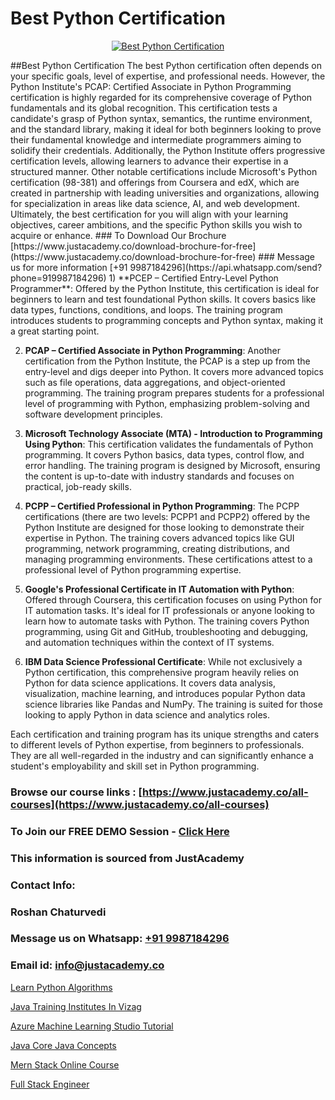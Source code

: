 # Best Python Certification

<p align="center">
  <a href="https://justacademy.co/course-detail/python-training">
    <img src="https://justacademy.co/storage2/course_image/1709713400_course_image.webp" alt="Best Python Certification">
  </a>
</p>
##Best Python Certification
The best Python certification often depends on your specific goals, level of expertise, and professional needs. However, the Python Institute's PCAP: Certified Associate in Python Programming certification is highly regarded for its comprehensive coverage of Python fundamentals and its global recognition. This certification tests a candidate's grasp of Python syntax, semantics, the runtime environment, and the standard library, making it ideal for both beginners looking to prove their fundamental knowledge and intermediate programmers aiming to solidify their credentials. Additionally, the Python Institute offers progressive certification levels, allowing learners to advance their expertise in a structured manner. Other notable certifications include Microsoft's Python certification (98-381) and offerings from Coursera and edX, which are created in partnership with leading universities and organizations, allowing for specialization in areas like data science, AI, and web development. Ultimately, the best certification for you will align with your learning objectives, career ambitions, and the specific Python skills you wish to acquire or enhance.
### To Download Our Brochure [https://www.justacademy.co/download-brochure-for-free](https://www.justacademy.co/download-brochure-for-free)
### Message us for more information [+91 9987184296](https://api.whatsapp.com/send?phone=919987184296)
1) **PCEP – Certified Entry-Level Python Programmer**: Offered by the Python Institute, this certification is ideal for beginners to learn and test foundational Python skills. It covers basics like data types, functions, conditions, and loops. The training program introduces students to programming concepts and Python syntax, making it a great starting point.

2) **PCAP – Certified Associate in Python Programming**: Another certification from the Python Institute, the PCAP is a step up from the entry-level and digs deeper into Python. It covers more advanced topics such as file operations, data aggregations, and object-oriented programming. The training program prepares students for a professional level of programming with Python, emphasizing problem-solving and software development principles.

3) **Microsoft Technology Associate (MTA) - Introduction to Programming Using Python**: This certification validates the fundamentals of Python programming. It covers Python basics, data types, control flow, and error handling. The training program is designed by Microsoft, ensuring the content is up-to-date with industry standards and focuses on practical, job-ready skills.

4) **PCPP – Certified Professional in Python Programming**: The PCPP certifications (there are two levels: PCPP1 and PCPP2) offered by the Python Institute are designed for those looking to demonstrate their expertise in Python. The training covers advanced topics like GUI programming, network programming, creating distributions, and managing programming environments. These certifications attest to a professional level of Python programming expertise.

5) **Google's Professional Certificate in IT Automation with Python**: Offered through Coursera, this certification focuses on using Python for IT automation tasks. It's ideal for IT professionals or anyone looking to learn how to automate tasks with Python. The training covers Python programming, using Git and GitHub, troubleshooting and debugging, and automation techniques within the context of IT systems.

6) **IBM Data Science Professional Certificate**: While not exclusively a Python certification, this comprehensive program heavily relies on Python for data science applications. It covers data analysis, visualization, machine learning, and introduces popular Python data science libraries like Pandas and NumPy. The training is suited for those looking to apply Python in data science and analytics roles.

Each certification and training program has its unique strengths and caters to different levels of Python expertise, from beginners to professionals. They are all well-regarded in the industry and can significantly enhance a student's employability and skill set in Python programming.

### Browse our course links : [https://www.justacademy.co/all-courses](https://www.justacademy.co/all-courses) 
### To Join our FREE DEMO Session - [Click Here](https://www.justacademy.co/register-for-course-demo)


### This information is sourced from JustAcademy
### Contact Info:
### Roshan Chaturvedi
### Message us on Whatsapp: [+91 9987184296](https://api.whatsapp.com/send?phone=919987184296)
### Email id: [info@justacademy.co](mailto:info@justacademy.co)
                
[Learn Python Algorithms](https://www.linkedin.com/pulse/learn-python-algorithms-justacademy-ahmedabad-8uepe?trackingId=X2AOIBjnwnH6CCG5y2N6RQ%3D%3D&lipi=urn%3Ali%3Apage%3Ad_flagship3_company_admin%3BejZbnVSUSciRC3KGqYoFiw%3D%3D)

[Java Training Institutes In Vizag](https://www.linkedin.com/pulse/java-training-institutes-vizag-justacademy-ahmedabad-qlipe?trackingId=5pE1LwAKstjKctxeiNgVzA%3D%3D&lipi=urn%3Ali%3Apage%3Ad_flagship3_company_admin%3BBLvwE5WSQ1yNRcYM20AJ%2Fw%3D%3D)

[Azure Machine Learning Studio Tutorial](https://medium.com/@ranepooja/azure-machine-learning-studio-tutorial-bd1902517a4f)

[Java Core Java Concepts](https://medium.com/@abhidnya.1068/java-core-java-concepts-5716af54deae)

[Mern Stack Online Course](https://justacademyin.github.io/justacademy/mern-stack-online-course)

[Full Stack Engineer](https://justacademyin.github.io/Articles/Full-Stack-Engineer)


